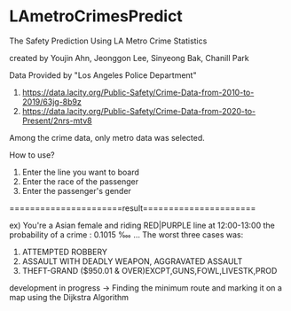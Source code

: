 # LAmetroCrimesPredict
The Safety Prediction Using LA Metro Crime Statistics

created by Youjin Ahn, Jeonggon Lee, Sinyeong Bak, Chanill Park

Data Provided by "Los Angeles Police Department"
1) https://data.lacity.org/Public-Safety/Crime-Data-from-2010-to-2019/63jg-8b9z
2) https://data.lacity.org/Public-Safety/Crime-Data-from-2020-to-Present/2nrs-mtv8

Among the crime data, only metro data was selected.

How to use?
1) Enter the line you want to board
2) Enter the race of the passenger
3) Enter the passenger's gender

======================result======================

ex) You're a Asian female and riding RED|PURPLE line at 12:00-13:00
the probability of a crime : 0.1015 ‱
...
The worst three cases was:
1. ATTEMPTED ROBBERY
2. ASSAULT WITH DEADLY WEAPON, AGGRAVATED ASSAULT
3. THEFT-GRAND ($950.01 & OVER)EXCPT,GUNS,FOWL,LIVESTK,PROD

development in progress
-> Finding the minimum route and marking it on a map using the Dijkstra Algorithm
